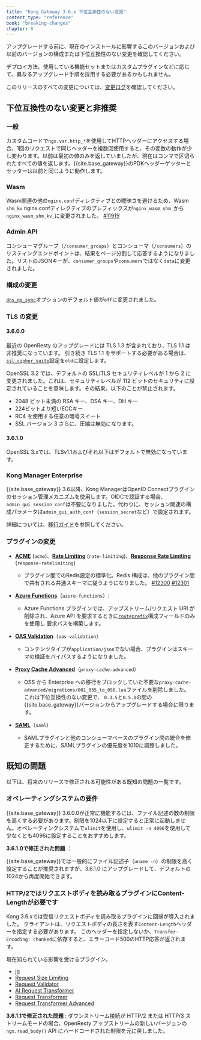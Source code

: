 ```yaml
---
title: "Kong Gateway 3.6.x 下位互換性のない変更"
content_type: "reference"
book: "breaking-changes"
chapter: 8
---
```

アップグレードする前に、現在のインストールに影響するこのバージョンおよび以前のバージョンの構成または下位互換性のない変更を確認してください。

デプロイ方法、使用している機能セットまたはカスタムプラグインなどに応じて、異なるアップグレード手順を採用する必要があるかもしれません。

このリリースのすべての変更については、[変更ログ](/gateway/changelog/#3600)を確認してください。

下位互換性のない変更と非推奨
--------------

### 一般

カスタムコードで`ngx.var.http_*`を使用してHTTPヘッダーにアクセスする場合、1回のリクエストで同じヘッダーを複数回使用すると、その変数の動作が少し変わります。以前は最初の値のみを返していましたが、現在はコンマで区切られたすべての値を返します。{{site.base_gateway}}のPDKヘッダーゲッターとセッターは以前と同じように動作します。

### Wasm

Wasm関連の他の`nginx.conf`ディレクティブとの曖昧さを避けるため、Wasm `shm_kv` nginx.confディレクティブのプレフィックスが`nginx_wasm_shm_`から`nginx_wasm_shm_kv_`に変更されました。
[\#11919](https://github.com/Kong/kong/issues/11919)

### Admin API

コンシューマグループ（`/consumer_groups`）とコンシューマ（`/consumers`）のリスティングエンドポイントは、結果をページ分割して応答するようになりました。リストのJSONキーが、`consumer_groups`や`consumers`ではなく`data`に変更されました。

### 構成の変更

[`dns_no_sync`](/gateway/{{page.release}}/reference/configuration/#dns_no_sync)オプションのデフォルト値が`off`に変更されました。

### TLS の変更

#### 3\.6\.0\.0

最近の OpenResty のアップグレードには TLS 1\.3 が含まれており、TLS 1\.1 は非推奨になっています。
引き続き TLS 1\.1 をサポートする必要がある場合は、 [`ssl_cipher_suite`](/gateway/latest/reference/configuration/#ssl_cipher_suite)設定を`old`に設定します。

OpenSSL 3\.2 では、デフォルトの SSL/TLS セキュリティレベルが 1 から 2 に変更されました。これは、セキュリティレベルが 112 ビットのセキュリティに設定されていることを意味します。その結果、以下のことが禁止されます。

* 2048 ビット未満の RSA キー、DSA キー、DH キー
* 224ビットより短いECCキー
* RC4 を使用する任意の暗号スイート
* SSL バージョン 3 さらに、圧縮は無効になります。

#### 3\.6\.1\.0

OpenSSL 3\.xでは、TLSv1\.1およびそれ以下はデフォルトで無効になっています。

### Kong Manager Enterprise

{{site.base_gateway}} 3\.6以降、Kong ManagerはOpenID Connectプラグインのセッション管理メカニズムを使用します。OIDCで認証する場合、`admin_gui_session_conf`は不要になりました。代わりに、セッション関連の構成パラメータは`admin_gui_auth_conf`（`session_secret`など）で設定されます。

詳細については、[移行ガイド](/gateway/{{page.release}}/kong-manager/auth/oidc/migrate/)を参照してください。

### プラグインの変更

* [**ACME**](/hub/kong-inc/acme/) \(`acme`\)、[**Rate Limiting**](/hub/kong-inc/rate-limiting/) \(`rate-limiting`\)、[**Response Rate Limiting**](/hub/kong-inc/response-ratelimiting/) \(`response-ratelimiting`\)

  * プラグイン間でのRedis設定の標準化。Redis 構成は、他のプラグイン間で共有される共通スキーマに従うようになりました。 [\#12300](https://github.com/Kong/kong/issues/12300) [\#12301](https://github.com/Kong/kong/issues/12301)

* [**Azure Functions**](/hub/kong-inc/azure-functions/)（`azure-functions`）:

  * Azure Functions プラグインでは、アップストリーム/リクエスト URI が削除され、Azure API を要求するときに[`routeprefix`](/hub/kong-inc/azure-functions/configuration/#config-routeprefix)構成フィールドのみを使用し 要求パスを構築します。

* [**OAS Validation**](/hub/kong-inc/oas-validation/)（`oas-validation`）

  * コンテンツタイプが`application/json`でない場合、プラグインはスキーマの検証をバイパスするようになりました。

* [**Proxy Cache Advanced**](/hub/kong-inc/proxy-cache-advanced/)（`proxy-cache-advanced`）

  * OSS から Enterprise への移行をブロックしていた不要な`proxy-cache-advanced/migrations/001_035_to_050.lua`ファイルを削除しました。 これは下位互換性のない変更で、 `0.3.5`と`0.5.0`の間の{{site.base_gateway}}バージョンからアップグレードする場合に限ります。

* [**SAML**](/hub/kong-inc/saml)（`saml`）

  * SAMLプラグインと他のコンシューマベースのプラグイン間の統合を修正するために、SAMLプラグインの優先度を1010に調整しました。

既知の問題
-----

以下は、将来のリリースで修正される可能性がある既知の問題の一覧です。

### オペレーティングシステムの要件


{{site.base_gateway}} 3\.6\.0\.0が正常に機能するには、ファイル記述の数の制限を高くする必要があります。制限を1024以下に設定すると正常に起動しません。オペレーティングシステムで`ulimit`を使用し、`ulimit -n 4096`を使用して少なくとも4096に設定することをおすすめします。

**3\.6\.1\.0で修正された問題** ：

{{site.base_gateway}}では一般的にファイル記述子（`uname -n`）の制限を高く設定することが推奨されますが、3\.6\.1\.0 にアップグレードして、デフォルトの1024から再度開始できます。

### HTTP/2ではリクエストボディを読み取るプラグインにContent\-Lengthが必要です

Kong 3\.6\.xでは受信リクエストボディを読み取るプラグインに回帰が導入されました。
クライアントは、リクエストボディの長さを表す`Content-Length`ヘッダーを指定する必要があります。
このヘッダーを指定しないか、`Transfer-Encoding: chunked`に依存すると、エラーコード500のHTTP応答が返されます。

現在知られている影響を受けるプラグイン。

* [jq](/hub/kong-inc/jq/)
* [Request Size Limiting](/hub/kong-inc/request-size-limiting/)
* [Request Validator](/hub/kong-inc/request-validator/)
* [AI Request Transformer](/hub/kong-inc/ai-request-transformer/)
* [Request Transformer](/hub/kong-inc/request-transformer/)
* [Request Transformer Advanced](/hub/kong-inc/request-transformer-advanced/)

**3\.6\.1\.1で修正された問題** : ダウンストリーム接続が HTTP/2 または HTTP/3 ストリームモードの場合、OpenResty アップストリームの新しいバージョンの `ngx.read_body()` API にハードコードされた制限を元に戻しました。


